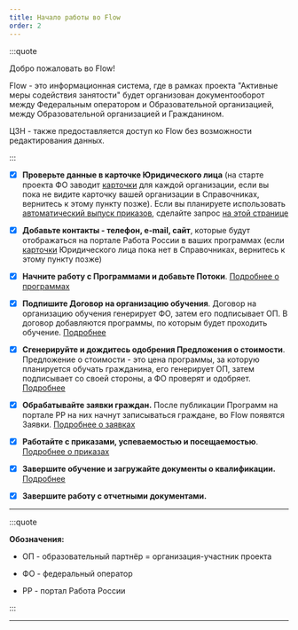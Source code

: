 ```yaml
---
title: Начало работы во Flow
order: 2
---
```


:::quote 

Добро пожаловать во Flow!

Flow - это информационная система, где в рамках проекта "Активные меры содействия занятости" будет организован документооборот между Федеральным оператором и Образовательной организацией, между Образовательной организацией и Гражданином.

ЦЗН - также предоставляется доступ ко Flow без возможности редактирования данных.

:::

* [x] **Проверьте данные в карточке Юридического лица** (на старте проекта ФО заводит [карточки](./spravochniki/kartochka-organizacii) для каждой организации, если вы пока не видите карточку вашей организации в Справочниках, вернитесь к этому пункту позже). Если вы планируете использовать [автоматический выпуск приказов](./prikazy-dokumenty-o-kvalifikacii/README/avtomaticheskii-vypusk-prikazov), сделайте запрос [на этой странице](https://www.tgu-dpo.ru/form)

* [x] **Добавьте контакты - телефон, e-mail, сайт**, которые будут отображаться на портале Работа России в ваших программах (если [карточки](./spravochniki/kartochka-organizacii) Юридического лица пока нет в Справочниках, вернитесь к этому пункту позже)

* [x] **Начните работу с Программами и добавьте Потоки**. [Подробнее о программах](./programmy/publikaciya-programmy-na-portale-rabota-rossii)

* [x] **Подпишите Договор на организацию обучения**. Договор на организацию обучения генерирует ФО, затем его подписывает ОП. В договор добавляются программы, по которым будет проходить обучение. [Подробнее](./spravochniki/README/_index)

* [x] **Сгенерируйте и дождитесь одобрения Предложения о стоимости**. Предложение о стоимости - это цена программы, за которую планируется обучать гражданина, его генерирует ОП, затем подписывает со своей стороны, а ФО проверят и одобряет. [Подробнее](./spravochniki/predlozhenie-o-stoimosti-dlya-programmy)

* [x] **Обрабатывайте заявки граждан.** После публикации Программ на портале РР на них начнут записываться граждане, во Flow появятся Заявки. [Подробнее о заявках](./zayavki/kartochka-zayavki)

* [x] **Работайте с приказами, успеваемостью и посещаемостью**. [Подробнее о приказах](./prikazy-dokumenty-o-kvalifikacii/README/_index)

* [x] **Завершите обучение и загружайте документы о квалификации.** [Подробнее](./prikazy-dokumenty-o-kvalifikacii/README-2/_index)

* [x] **Завершите работу с отчетными документами.**

---

:::quote 

**Обозначения:**

-  ОП - образовательный партнёр = организация-участник проекта

-  ФО - федеральный оператор

-  РР - портал Работа России

:::

---